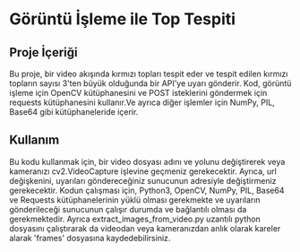 # Görüntü İşleme ile Top Tespiti
## Proje İçeriği
Bu proje, bir video akışında kırmızı topları tespit eder ve tespit edilen kırmızı topların sayısı 3'ten büyük olduğunda bir API'ye uyarı gönderir. Kod, görüntü işleme için OpenCV kütüphanesini ve POST isteklerini göndermek için requests kütüphanesini kullanır.Ve ayrıca diğer işlemler için NumPy, PIL, Base64 gibi kütüphaneleride içerir.
## Kullanım
Bu kodu kullanmak için, bir video dosyası adını ve yolunu değiştirerek veya kameranızı cv2.VideoCapture işlevine geçmeniz gerekecektir. Ayrıca, url değişkenini, uyarıları göndereceğiniz sunucunun adresiyle değiştirmeniz gerekecektir. Kodun çalışması için, Python3, OpenCV, NumPy, PIL, Base64 ve Requests kütüphanelerinin yüklü olması gerekmekte ve uyarıların gönderileceği sunucunun çalışır durumda ve bağlantılı olması da gerekmektedir. Ayrıca extract_images_from_video.py uzantılı python dosyasını çalıştırarak da videodan veya kameranızdan anlık olarak kareler alarak 'frames' dosyasına kaydedebilirsiniz.
